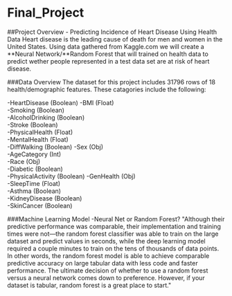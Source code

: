 # Final_Project

##Project Overview - Predicting Incidence of Heart Disease Using Health Data
Heart disease is the leading cause of death for men and women in the United States. Using data gathered from Kaggle.com we will create a **Neural Network/**Random Forest that will trained on health data to predict wether people represented in a test data set are at risk of heart disease. 

###Data Overview 
The dataset for this project includes 31796 rows of 18 health/demographic features. These catagories include the following: 

-HeartDisease (Boolean)
-BMI (Float)	
-Smoking (Boolean)	
-AlcoholDrinking (Boolean)	
-Stroke (Boolean)	
-PhysicalHealth (Float)          
-MentalHealth (Float)	
-DiffWalking (Boolean)
-Sex (Obj)	
-AgeCategory (Int) 	
-Race (Obj) 	
-Diabetic (Boolean) 	                     
-PhysicalActivity (Boolean)	
-GenHealth (Obj)  
-SleepTime (Float)	
-Asthma (Boolean)	
-KidneyDisease (Boolean)	
-SkinCancer (Boolean)



###Machine Learning Model 
-Neural Net or Random Forest?
  "Although their predictive performance was comparable, their implementation and training times were not—the random forest classifier was able to train on the large dataset and predict values in seconds, while the deep learning model required a couple minutes to train on the tens of thousands of data points. In other words, the random forest model is able to achieve comparable predictive accuracy on large tabular data with less code and faster performance. The ultimate decision of whether to use a random forest versus a neural network comes down to preference. However, if your dataset is tabular, random forest is a great place to start."
